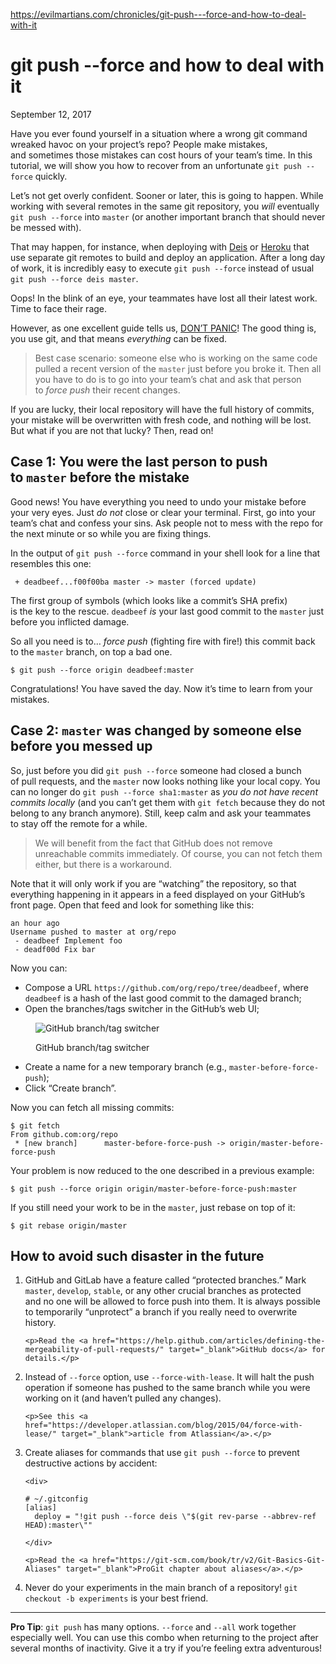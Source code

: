 <a href="https://evilmartians.com/chronicles/git-push---force-and-how-to-deal-with-it">https://evilmartians.com/chronicles/git-push---force-and-how-to-deal-with-it</a><div id="articleHeader"><h1><b>git push --force</b> and how to deal with it</h1></div><div>September 12, 2017</div></article>
<div>
  <p>Have you ever found yourself in a situation where a wrong git command wreaked havoc on your project’s repo? People make mistakes, and sometimes those mistakes can cost hours of your team’s time. In this tutorial, we will show you how to recover from an unfortunate <code>git push --force</code> quickly.</p>
</div>

<p>Let’s not get overly confident. Sooner or later, this is going to happen. While working with several remotes in the same git repository, you <em>will</em> eventually <code>git push --force</code> into <code>master</code> (or another important branch that should never be messed with).</p>

<p>That may happen, for instance, when deploying with <a href="https://deis.com/" target="_blank">Deis</a> or <a href="http://heroku.com" target="_blank">Heroku</a> that use separate git remotes to build and deploy an application. After a long day of work, it is incredibly easy to execute <code>git push --force</code> instead of usual <code>git push --force deis master</code>.</p>

<p>Oops! In the blink of an eye, your teammates have lost all their latest work. Time to face their rage.</p>

<p>However, as one excellent guide tells us, <a href="https://en.wikipedia.org/wiki/Phrases_from_The_Hitchhiker%27s_Guide_to_the_Galaxy#Don.27t_Panic" target="_blank">DON’T PANIC</a>! The good thing is, you use git, and that means <em>everything</em> can be fixed.</p>

<blockquote>
  <p>Best case scenario: someone else who is working on the same code pulled a recent version of the <code>master</code> just before you broke it. Then all you have to do is to go into your team’s chat and ask that person to <em>force push</em> their recent changes.</p>
</blockquote>

<p>If you are lucky, their local repository will have the full history of commits, your mistake will be overwritten with fresh code, and nothing will be lost. But what if you are not that lucky? Then, read on!</p>

<h2 id="case-1-you-were-the-last-person-to-push-to-master-before-the-mistake">Case 1: You were the last person to push to <code>master</code> before the mistake</h2>

<p>Good news! You have everything you need to undo your mistake before your very eyes. Just <em>do not</em> close or clear your terminal. First, go into your team’s chat and confess your sins. Ask people not to mess with the repo for the next minute or so while you are fixing things.</p>

<p>In the output of <code>git push --force</code> command in your shell look for a line that resembles this one:</p>

<div>
<pre><code> + deadbeef...f00f00ba master -&gt; master (forced update)
</code></pre>
</div>

<p>The first group of symbols (which looks like a commit’s SHA prefix) is the key to the rescue. <code>deadbeef</code> <em>is</em> your last good commit to the <code>master</code> just before you inflicted damage.</p>

<p>So all you need is to… <em>force push</em> (fighting fire with fire!) this commit back to the <code>master</code> branch, on top a bad one.</p>

<div>
<pre><code>$ git push --force origin deadbeef:master
</code></pre>
</div>

<p>Congratulations! You have saved the day. Now it’s time to learn from your mistakes.</p>

<h2 id="case-2-master-was-changed-by-someone-else-before-you-messed-up">Case 2: <code>master</code> was changed by someone else before you messed up</h2>

<p>So, just before you did <code>git push --force</code> someone had closed a bunch of pull requests, and the <code>master</code> now looks nothing like your local copy. You can no longer do <code>git push --force sha1:master</code> as <em>you do not have recent commits locally</em> (and you can’t get them with <code>git fetch</code> because they do not belong to any branch anymore). Still, keep calm and ask your teammates to stay off the remote for a while.</p>

<blockquote>
  <p>We will benefit from the fact that GitHub does not remove unreachable commits immediately. Of course, you can not fetch them either, but there is a workaround.</p>
</blockquote>

<p>Note that it will only work if you are “watching” the repository, so that everything happening in it appears in a feed displayed on your GitHub’s front page. Open that feed and look for something like this:</p>

<div>
<pre><code>an hour ago
Username pushed to master at org/repo
 - deadbeef Implement foo
 - deadf00d Fix bar
</code></pre>
</div>

<p>Now you can:</p>

<ul>
  <li>Compose a URL <code>https://github.com/org/repo/tree/deadbeef</code>, where <code>deadbeef</code> is a hash of the last good commit to the damaged branch;</li>
  <li>Open the branches/tags switcher in the GitHub’s web UI;</li>
</ul>

<figure>
  <p><div class="readableLargeImageContainer"><img src="https://cdn.evilmartians.com/front/posts/git-push---force-and-how-to-deal-with-it/github-branch-switcher-810ee93.png"   alt="GitHub branch/tag switcher" /></div></p>

  <figcaption>
    <p>GitHub branch/tag switcher</p>
  </figcaption>
</figure>

<ul>
  <li>Create a name for a new temporary branch (e.g., <code>master-before-force-push</code>);</li>
  <li>Click “Create branch”.</li>
</ul>

<p>Now you can fetch all missing commits:</p>

<div>
<pre><code>$ git fetch
From github.com:org/repo
 * [new branch]      master-before-force-push -&gt; origin/master-before-force-push
</code></pre>
</div>

<p>Your problem is now reduced to the one described in a previous example:</p>

<div>
<pre><code>$ git push --force origin origin/master-before-force-push:master
</code></pre>
</div>

<p>If you still need your work to be in the <code>master</code>, just rebase on top of it:</p>

<div>
<pre><code>$ git rebase origin/master
</code></pre>
</div>

<h2 id="how-to-avoid-such-disaster-in-the-future">How to avoid such disaster in the future</h2>

<ol>
  <li>
    <p>GitHub and GitLab have a feature called “protected branches.”  Mark <code>master</code>, <code>develop</code>, <code>stable</code>, or any other crucial branches as protected and no one will be allowed to force push into them. It is always possible to temporarily “unprotect” a branch if you really need to overwrite history.</p>

    <p>Read the <a href="https://help.github.com/articles/defining-the-mergeability-of-pull-requests/" target="_blank">GitHub docs</a> for details.</p>
  </li>
  <li>
    <p>Instead of <code>--force</code> option, use <code>--force-with-lease</code>. It will halt the push operation if someone has pushed to the same branch while you were working on it (and haven’t pulled any changes).</p>

    <p>See this <a href="https://developer.atlassian.com/blog/2015/04/force-with-lease/" target="_blank">article from Atlassian</a>.</p>
  </li>
  <li>
    <p>Create aliases for commands that use <code>git push --force</code> to prevent destructive actions by accident:</p>

    <div>
<pre><code># ~/.gitconfig
[alias]
  deploy = "!git push --force deis \"$(git rev-parse --abbrev-ref HEAD):master\""
</code></pre>
    </div>

    <p>Read the <a href="https://git-scm.com/book/tr/v2/Git-Basics-Git-Aliases" target="_blank">ProGit chapter about aliases</a>.</p>
  </li>
  <li>
    <p>Never do your experiments in the main branch of a repository! <code>git checkout -b experiments</code> is your best friend.</p>
  </li>
</ol>

<hr />

<p><strong>Pro Tip</strong>: <code>git push</code> has many options. <code>--force</code> and <code>--all</code> work together especially well. You can use this combo when returning to the project after several months of inactivity. Give it a try if you’re feeling extra adventurous!</p>

